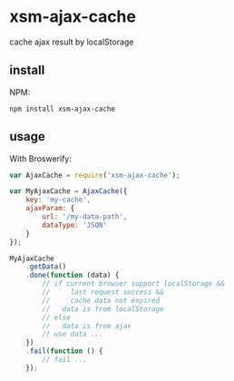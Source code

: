 # xsm-ajax-cache

cache ajax result by localStorage

## install

NPM:
```hash
npm install xsm-ajax-cache
```

## usage

With Broswerify:
```javascript
var AjaxCache = require('xsm-ajax-cache');

var MyAjaxCache = AjaxCache({
    key: 'my-cache',
    ajaxParam: {
        url: '/my-data-path',
        dataType: 'JSON'
    }
});

MyAjaxCache
    .getData()
    .done(function (data) {
        // if current browser support localStorage &&
        //     last request success &&
        //     cache data not expired
        //   data is from localStorage
        // else
        //   data is from ajax
        // use data ...
    })
    .fail(function () {
        // fail ...
    });
```
